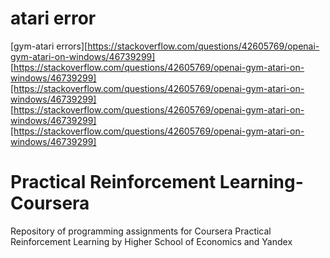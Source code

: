 # atari error
[gym-atari errors][https://stackoverflow.com/questions/42605769/openai-gym-atari-on-windows/46739299]
[https://stackoverflow.com/questions/42605769/openai-gym-atari-on-windows/46739299][https://stackoverflow.com/questions/42605769/openai-gym-atari-on-windows/46739299]
[https://stackoverflow.com/questions/42605769/openai-gym-atari-on-windows/46739299][https://stackoverflow.com/questions/42605769/openai-gym-atari-on-windows/46739299]

# Practical Reinforcement Learning-Coursera
Repository of programming assignments for Coursera Practical Reinforcement Learning by Higher School of Economics and Yandex

